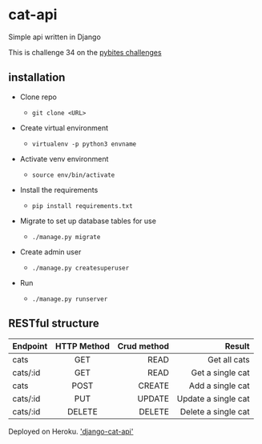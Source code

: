 # cat-api
Simple api written in Django

This is challenge 34 on the [pybites challenges](https://pybit.es/)

## installation

* Clone repo

   *  ```git clone <URL>```

* Create virtual environment

   * ```virtualenv -p python3 envname```

* Activate venv environment

   * ```source env/bin/activate```

* Install the requirements

   *  ```pip install requirements.txt```

* Migrate to set up database tables for use

   * ```./manage.py migrate``` 

* Create admin user

   * ```./manage.py createsuperuser``` 

* Run

   * ```./manage.py runserver```

## RESTful structure

| Endpoint       | HTTP Method     | Crud method  | Result               |
| -------------  |:---------------:| ------------:| --------------------:|
| cats           | GET             | READ         | Get all cats         | 
| cats/:id       | GET             | READ         | Get a single cat     |  
| cats           | POST            | CREATE       | Add a single cat     |   
| cats/:id       | PUT             | UPDATE       | Update a single cat  |
| cats/:id       | DELETE          | DELETE       | Delete a single cat  |

Deployed on Heroku. ['django-cat-api'](https://django-cat-api.herokuapp.com)
